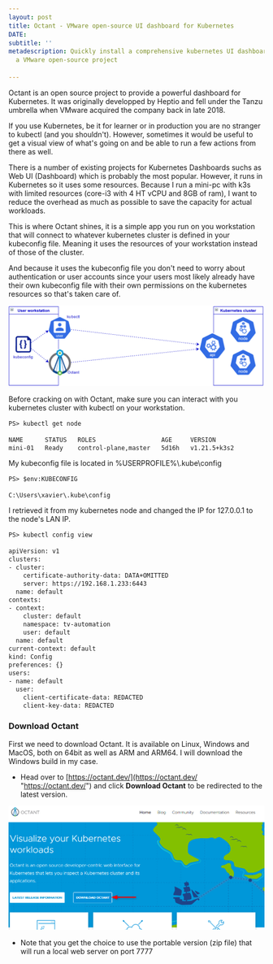 ```yaml
---
layout: post
title: Octant - VMware open-source UI dashboard for Kubernetes
DATE: 
subtitle: ''
metadescription: Quickly install a comprehensive kubernetes UI dashboard with Octant,
  a VMware open-source project

---
```

Octant is an open source project to provide a powerful dashboard for Kubernetes. It was originally developped by Heptio and fell under the Tanzu umbrella when VMware acquired the company back in late 2018.

If you use Kubernetes, be it for learner or in production you are no stranger to kubectl (and you shouldn't). However, sometimes it would be useful to get a visual view of what's going on and be able to run a few actions from there as well. 

There is a number of existing projects for Kubernetes Dashboards suchs as Web UI (Dashboard) which is probably the most popular. However, it runs in Kubernetes so it uses some resources. Because I run a mini-pc with k3s with limited resources (core-i3 with 4 HT vCPU and 8GB of ram), I want to reduce the overhead as much as possible to save the capacity for actual workloads. 

This is where Octant shines, it is a simple app you run on you workstation that will connect to whatever kubernetes cluster is defined in your kubeconfig file. Meaning it uses the resources of your workstation instead of those of the cluster.

And because it uses the kubeconfig file you don't need to worry about authentication or user accounts since your users most likely already have their own kubeconfig file with their own permissions on the kubernetes resources so that's taken care of.

![](/img/octant1.png)

Before cracking on with Octant, make sure you can interact with you kubernetes cluster with kubectl on your workstation. 

    PS> kubectl get node
    
    NAME      STATUS   ROLES                  AGE     VERSION
    mini-01   Ready    control-plane,master   5d16h   v1.21.5+k3s2

My kubeconfig file is located in %USERPROFILE%\\.kube\\config

    PS> $env:KUBECONFIG
    
    C:\Users\xavier\.kube\config

I retrieved it from my kubernetes node and changed the IP for 127.0.0.1 to the node's LAN IP.

    PS> kubectl config view
    
    apiVersion: v1
    clusters:
    - cluster:
        certificate-authority-data: DATA+OMITTED
        server: https://192.168.1.233:6443
      name: default
    contexts:
    - context:
        cluster: default
        namespace: tv-automation
        user: default
      name: default
    current-context: default
    kind: Config
    preferences: {}
    users:
    - name: default
      user:
        client-certificate-data: REDACTED
        client-key-data: REDACTED

### Download Octant

First we need to download Octant. It is available on Linux, Windows and MacOS, both on 64bit as well as ARM and ARM64. I will download the Windows build in my case.

* Head over to [https://octant.dev/](https://octant.dev/ "https://octant.dev/") and click **Download Octant** to be redirected to the latest version.

![](/img/octant2.png)

* Note that you get the choice to use the portable version (zip file) that will run a local web server on port 7777